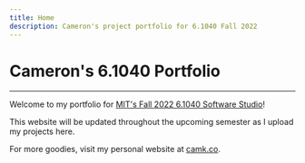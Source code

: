 ```yaml
---
title: Home
description: Cameron's project portfolio for 6.1040 Fall 2022
---
```


# Cameron's 6.1040 Portfolio
---

Welcome to my portfolio for [MIT's Fall 2022 6.1040 Software Studio](https://61040-fa22.github.io/)!

This website will be updated throughout the upcoming semester as I upload my projects here.

For more goodies, visit my personal website at [camk.co](https://camk.co).